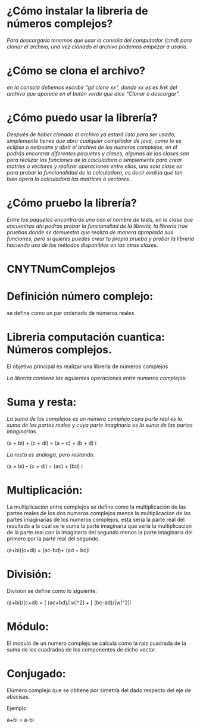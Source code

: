 # ¿Cómo instalar la libreria de números complejos?

_Para descargarla tenemos que usar la consola del computador (cmd) para clonar el archivo, una vez clonado el archivo podemos empezar a usarlo._



# ¿Cómo se clona el archivo?

_en la consola debemos escribir "git clone xx", donde xx es es link del archivo que aparece en el botón verde que dice "Clonar o descargar"._ 


# ¿Cómo puedo usar la librería?


_Después de haber clonado el archivo ya estará listo para ser usado, simplemente tienes que abrir cualquier compilador de java, como lo es eclipse o netbeans y abrir el archivo de los numeros complejos, en él podrás encontrar diferentes paquetes y clases, algunas de las clases son para realizar las funciones de la calculadora o simplemente para crear matries o vectores y realizar operaciones entre ellos, una sola clase es para probar la funcionalidad de la calculadora, es decir evalúa que tan bien opera la calculadora las matrices o vectores._


# ¿Cómo pruebo la librería?

_Entre los paquetes encontrarás uno con el nombre de tests, en la clase que encuentras ahí podras probar la funcionaliad de la librería, la librería trae pruebas donde se demuestra que realiza de manera apropiada sus funciones, pero si quieres puedes crear tu propia prueba y probar la librería haciendo uso de los métodos disponibles en las otras clases._

# CNYTNumComplejos

# Definición número complejo:

se define como un par ordenado de números reales
# Libreria  computación cuantica: Números complejos.
El objetivo principal es realizar una librería de números complejos



_La librería contiene las siguientes operaciones entre numeros complejos:_



# Suma y resta:



_La suma de los complejos es un número complejo cuya parte real es la suma de las partes reales y cuya parte imaginaria es la suma de las partes imaginarias._

(a + bi) + (c + di) = (a + c) + (b + d) i




_La resta es análoga, pero restando._




(a + bi) - (c + di) = (ac) + (bd) i



# Multiplicación:



La multiplicación entre complejos se define como la  multiplicación de las partes reales de los dos numeros complejos menos la multiplicacion de las partes imaginarias de los numeros complejos, esta sería la parte real del resultado a la cual se le suma la parte imaginaria que sería la multiplicacion de la parte real con la imaginaria del segundo menos la parte imaginaria del primero por la parte real del segundo.

(a+bi)(c+di) = (ac-bd)+ (ad + bc)i

# División:

Division se define como lo siguiente:

(a+bi)/(c+di) =  [ (ac+bd)/|w|^2] + [ (bc-ad)/|w|^2]i


# Módulo:

El módulo de un numero complejo se calcula como la raíz cuadrada de la suma de los cuadrados de los componentes de dicho vector.

# Conjugado:

Elúmero complejo que se obtiene por simetría del dado respecto del eje de abscisas.

Ejemplo:

a+bi = a-bi

